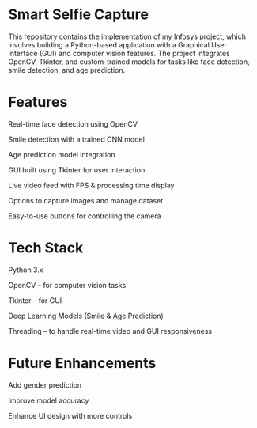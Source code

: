 # Smart Selfie Capture
This repository contains the implementation of my Infosys project, which involves building a Python-based application with a Graphical User Interface (GUI) and computer vision features. 
The project integrates OpenCV, Tkinter, and custom-trained models for tasks like face detection, smile detection, and age prediction.
# Features
Real-time face detection using OpenCV

Smile detection with a trained CNN model

Age prediction model integration

GUI built using Tkinter for user interaction

Live video feed with FPS & processing time display

Options to capture images and manage dataset

Easy-to-use buttons for controlling the camera

# Tech Stack

Python 3.x

OpenCV – for computer vision tasks

Tkinter – for GUI

Deep Learning Models (Smile & Age Prediction)

Threading – to handle real-time video and GUI responsiveness

# Future Enhancements

Add gender prediction

Improve model accuracy

Enhance UI design with more controls












